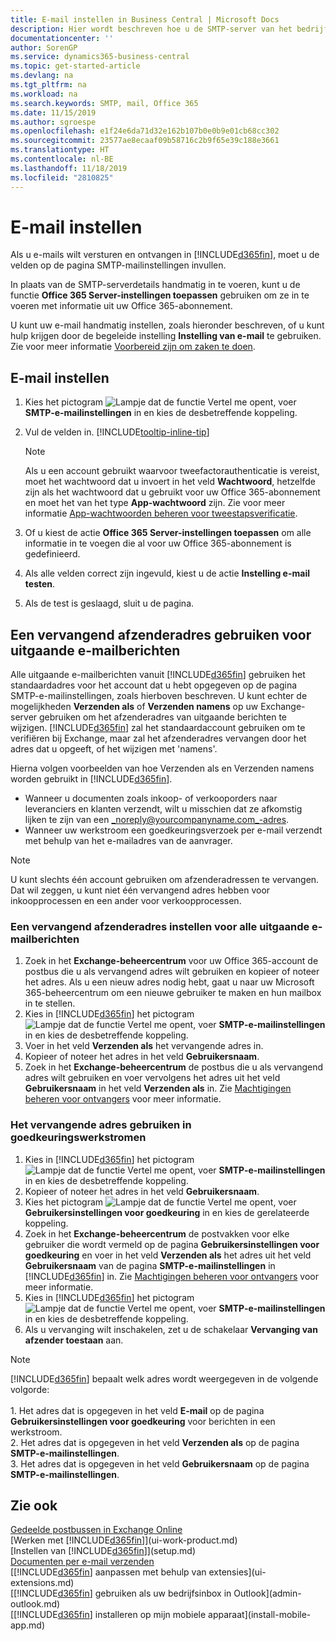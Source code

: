 ```yaml
---
title: E-mail instellen in Business Central | Microsoft Docs
description: Hier wordt beschreven hoe u de SMTP-server van het bedrijf gebruikt om e-mailberichten te verzenden en ontvangen binnen Business Central, of hoe u de e-mailserverinstellingen gebruikt die met het Office 365-abonnement zijn gemaakt.
documentationcenter: ''
author: SorenGP
ms.service: dynamics365-business-central
ms.topic: get-started-article
ms.devlang: na
ms.tgt_pltfrm: na
ms.workload: na
ms.search.keywords: SMTP, mail, Office 365
ms.date: 11/15/2019
ms.author: sgroespe
ms.openlocfilehash: e1f24e6da71d32e162b107b0e0b9e01cb68cc302
ms.sourcegitcommit: 23577ae8ecaaf09b58716c2b9f65e39c188e3661
ms.translationtype: HT
ms.contentlocale: nl-BE
ms.lasthandoff: 11/18/2019
ms.locfileid: "2810825"
---
```

# <a name="set-up-email"></a>E-mail instellen
Als u e-mails wilt versturen en ontvangen in [!INCLUDE[d365fin](includes/d365fin_md.md)], moet u de velden op de pagina SMTP-mailinstellingen invullen.

In plaats van de SMTP-serverdetails handmatig in te voeren, kunt u de functie **Office 365 Server-instellingen toepassen** gebruiken om ze in te voeren met informatie uit uw Office 365-abonnement.

U kunt uw e-mail handmatig instellen, zoals hieronder beschreven, of u kunt hulp krijgen door de begeleide instelling **Instelling van e-mail** te gebruiken. Zie voor meer informatie [Voorbereid zijn om zaken te doen](ui-get-ready-business.md).  

## <a name="to-set-up-email"></a>E-mail instellen
1. Kies het pictogram ![Lampje dat de functie Vertel me opent](media/ui-search/search_small.png "Vertel me wat u wilt doen"), voer **SMTP-e-mailinstellingen** in en kies de desbetreffende koppeling.
2. Vul de velden in. [!INCLUDE[tooltip-inline-tip](includes/tooltip-inline-tip_md.md)]

    > [!NOTE]
    > Als u een account gebruikt waarvoor tweefactorauthenticatie is vereist, moet het wachtwoord dat u invoert in het veld **Wachtwoord**, hetzelfde zijn als het wachtwoord dat u gebruikt voor uw Office 365-abonnement en moet het van het type **App-wachtwoord** zijn. Zie voor meer informatie [App-wachtwoorden beheren voor tweestapsverificatie](/azure/active-directory/user-help/multi-factor-authentication-end-user-app-passwords). 
3. Of u kiest de actie **Office 365 Server-instellingen toepassen** om alle informatie in te voegen die al voor uw Office 365-abonnement is gedefinieerd.
4. Als alle velden correct zijn ingevuld, kiest u de actie **Instelling e-mail testen**.
5. Als de test is geslaagd, sluit u de pagina.

## <a name="using-a-substitute-sender-address-on-outbound-email-messages"></a>Een vervangend afzenderadres gebruiken voor uitgaande e-mailberichten
Alle uitgaande e-mailberichten vanuit [!INCLUDE[d365fin](includes/d365fin_md.md)] gebruiken het standaardadres voor het account dat u hebt opgegeven op de pagina SMTP-e-mailinstellingen, zoals hierboven beschreven. U kunt echter de mogelijkheden **Verzenden als** of **Verzenden namens** op uw Exchange-server gebruiken om het afzenderadres van uitgaande berichten te wijzigen. [!INCLUDE[d365fin](includes/d365fin_md.md)] zal het standaardaccount gebruiken om te verifiëren bij Exchange, maar zal het afzenderadres vervangen door het adres dat u opgeeft, of het wijzigen met 'namens'.

Hierna volgen voorbeelden van hoe Verzenden als en Verzenden namens worden gebruikt in [!INCLUDE[d365fin](includes/d365fin_md.md)].

 * Wanneer u documenten zoals inkoop- of verkooporders naar leveranciers en klanten verzendt, wilt u misschien dat ze afkomstig lijken te zijn van een _noreply@yourcompanyname.com_-adres.
 * Wanneer uw werkstroom een goedkeuringsverzoek per e-mail verzendt met behulp van het e-mailadres van de aanvrager.

> [!Note]
> U kunt slechts één account gebruiken om afzenderadressen te vervangen. Dat wil zeggen, u kunt niet één vervangend adres hebben voor inkoopprocessen en een ander voor verkoopprocessen.

### <a name="to-set-up-the-substitute-sender-address-for-all-outbound-email-messages"></a>Een vervangend afzenderadres instellen voor alle uitgaande e-mailberichten
1. Zoek in het **Exchange-beheercentrum** voor uw Office 365-account de postbus die u als vervangend adres wilt gebruiken en kopieer of noteer het adres. Als u een nieuw adres nodig hebt, gaat u naar uw Microsoft 365-beheercentrum om een nieuwe gebruiker te maken en hun mailbox in te stellen.
2. Kies in [!INCLUDE[d365fin](includes/d365fin_md.md)] het pictogram ![Lampje dat de functie Vertel me opent](media/ui-search/search_small.png "Vertel me wat u wilt doen"), voer **SMTP-e-mailinstellingen** in en kies de desbetreffende koppeling.
3. Voer in het veld **Verzenden als** het vervangende adres in.
4. Kopieer of noteer het adres in het veld **Gebruikersnaam**.
5. Zoek in het **Exchange-beheercentrum** de postbus die u als vervangend adres wilt gebruiken en voer vervolgens het adres uit het veld **Gebruikersnaam** in het veld **Verzenden als** in. Zie [Machtigingen beheren voor ontvangers](/Exchange/recipients/mailbox-permissions?view=exchserver-2019#use-the-eac-to-assign-permissions-to-individual-mailboxes) voor meer informatie.

### <a name="to-use-the-substitute-address-in-approval-workflows"></a>Het vervangende adres gebruiken in goedkeuringswerkstromen
1. Kies in [!INCLUDE[d365fin](includes/d365fin_md.md)] het pictogram ![Lampje dat de functie Vertel me opent](media/ui-search/search_small.png "Vertel me wat u wilt doen"), voer **SMTP-e-mailinstellingen** in en kies de desbetreffende koppeling.
2. Kopieer of noteer het adres in het veld **Gebruikersnaam**.
3. Kies het pictogram ![Lampje dat de functie Vertel me opent](media/ui-search/search_small.png "Vertel me wat u wilt doen"), voer **Gebruikersinstellingen voor goedkeuring** in en kies de gerelateerde koppeling.
4. Zoek in het **Exchange-beheercentrum** de postvakken voor elke gebruiker die wordt vermeld op de pagina **Gebruikersinstellingen voor goedkeuring** en voer in het veld **Verzenden als** het adres uit het veld **Gebruikersnaam** van de pagina **SMTP-e-mailinstellingen** in [!INCLUDE[d365fin](includes/d365fin_md.md)] in. Zie [Machtigingen beheren voor ontvangers](/Exchange/recipients/mailbox-permissions?view=exchserver-2019) voor meer informatie.
5. Kies in [!INCLUDE[d365fin](includes/d365fin_md.md)] het pictogram ![Lampje dat de functie Vertel me opent](media/ui-search/search_small.png "Vertel me wat u wilt doen"), voer **SMTP-e-mailinstellingen** in en kies de desbetreffende koppeling.
6. Als u vervanging wilt inschakelen, zet u de schakelaar **Vervanging van afzender toestaan** aan.

> [!Note]
> [!INCLUDE[d365fin](includes/d365fin_md.md)] bepaalt welk adres wordt weergegeven in de volgende volgorde: <br><br> 1. Het adres dat is opgegeven in het veld **E-mail** op de pagina **Gebruikersinstellingen voor goedkeuring** voor berichten in een werkstroom. <br> 2. Het adres dat is opgegeven in het veld **Verzenden als** op de pagina **SMTP-e-mailinstellingen**. <br> 3. Het adres dat is opgegeven in het veld **Gebruikersnaam** op de pagina **SMTP-e-mailinstellingen**.


## <a name="see-also"></a>Zie ook

[Gedeelde postbussen in Exchange Online](/exchange/collaboration-exo/shared-mailboxes)  
[Werken met [!INCLUDE[d365fin](includes/d365fin_md.md)]](ui-work-product.md)  
[Instellen van [!INCLUDE[d365fin](includes/d365fin_md.md)]](setup.md)  
[Documenten per e-mail verzenden](ui-how-send-documents-email.md)  
[[!INCLUDE[d365fin](includes/d365fin_md.md)] aanpassen met behulp van extensies](ui-extensions.md)  
[[!INCLUDE[d365fin](includes/d365fin_md.md)] gebruiken als uw bedrijfsinbox in Outlook](admin-outlook.md)  
[[!INCLUDE[d365fin](includes/d365fin_md.md)] installeren op mijn mobiele apparaat](install-mobile-app.md)

